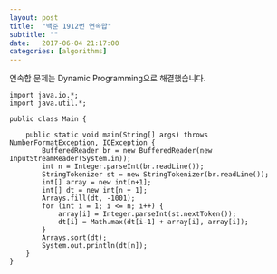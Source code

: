 ```yaml
---
layout: post
title:  "백준 1912번 연속합"
subtitle: ""
date:   2017-06-04 21:17:00
categories: [algorithms]
---
```


연속합 문제는 Dynamic Programming으로 해결했습니다.

<pre><code>import java.io.*;
import java.util.*;

public class Main {

    public static void main(String[] args) throws NumberFormatException, IOException {
        BufferedReader br = new BufferedReader(new InputStreamReader(System.in));
        int n = Integer.parseInt(br.readLine());
        StringTokenizer st = new StringTokenizer(br.readLine());
        int[] array = new int[n+1];
        int[] dt = new int[n + 1];
        Arrays.fill(dt, -1001);
        for (int i = 1; i &lt;= n; i++) {
            array[i] = Integer.parseInt(st.nextToken());
            dt[i] = Math.max(dt[i-1] + array[i], array[i]);
        }
        Arrays.sort(dt);
        System.out.println(dt[n]);
    }
}</code></pre>


